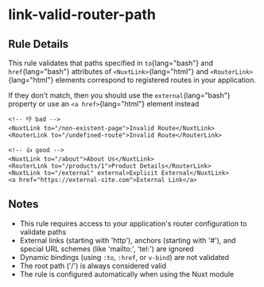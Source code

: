 # link-valid-router-path

## Rule Details

This rule validates that paths specified in `to`{lang="bash"} and `href`{lang="bash"} attributes of `<NuxtLink>`{lang="html"} and `<RouterLink>`{lang="html"} elements correspond to registered routes in your application.

If they don't match, then you should use the `external`{lang="bash"} property or use an `<a href>`{lang="html"} element instead

<!-- eslint-skip -->
```vue
<!-- 👎 bad -->
<NuxtLink to="/non-existent-page">Invalid Route</NuxtLink>
<RouterLink to="/undefined-route">Invalid Route</RouterLink>
```

<!-- eslint-skip -->
```vue
<!-- 👍 good -->
<NuxtLink to="/about">About Us</NuxtLink>
<RouterLink to="/products/1">Product Details</RouterLink>
<NuxtLink to="/external" external>Explicit External</NuxtLink>
<a href="https://external-site.com">External Link</a>
```

## Notes

- This rule requires access to your application's router configuration to validate paths
- External links (starting with 'http'), anchors (starting with '#'), and special URL schemes (like 'mailto:', 'tel:') are ignored
- Dynamic bindings (using `:to`, `:href`, or `v-bind`) are not validated
- The root path ('/') is always considered valid
- The rule is configured automatically when using the Nuxt module
